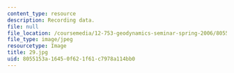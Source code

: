 ```yaml
---
content_type: resource
description: Recording data.
file: null
file_location: /coursemedia/12-753-geodynamics-seminar-spring-2006/8055153a16450f621f61c7978a114bb0_29.jpg
file_type: image/jpeg
resourcetype: Image
title: 29.jpg
uid: 8055153a-1645-0f62-1f61-c7978a114bb0
---
```

